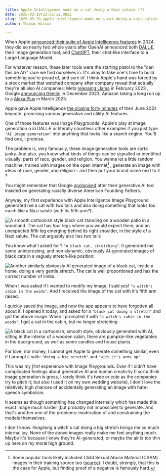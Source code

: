 ```yaml
---
title: Apple Intelligence made me a cat doing a Nazi salute (?)
date: 2025-03-10T22:52:12.082Z
slug: 2025-03-10-apple-intelligence-made-me-a-cat-doing-a-nazi-salute
author: Thomas Wilson

---
```

When Apple [announced their suite of Apple Intelligence features](https://www.apple.com/newsroom/2024/06/introducing-apple-intelligence-for-iphone-ipad-and-mac/) in 2024, they did so nearly two whole years after OpenAI announced both [DALL·E](https://openai.com/index/dall-e-now-available-without-waitlist/), their image generation tool, and [ChatGPT](https://openai.com/index/chatgpt/), their chat-like interface to a Large Language Model.  

For whatever reason, these later tools were the starting pistol to the "can this be AI?" race we find ourselves in.  It's okay to take one's time to build something you're proud of, and sure of.  I think Apple's hand was forced by a stock market that watched company after company reveal that actually they're all also AI companies: Meta [releasing Llama](https://arxiv.org/abs/2302.13971) in February 2023 , Google [announcing Gemini](https://blog.google/technology/ai/google-gemini-ai/) in December 2023, Amazon taking a long run up to a [Alexa Plus](https://www.amazon.com/dp/B0DCCNHWV5) in March 2025.

Apple gave Apple Intelligence [the closing forty minutes](https://www.youtube.com/live/RXeOiIDNNek?si=OaI6KNxMsdK8PKcN&t=3871) of their June 2024 keynote, promising various generative and utility AI features. 

One of those features was Image Playgrounds: Apple's play at image generation *a la* DALL·E or literally countless other examples if you just type `"AI image generation"` into anything that looks like a search engine.  You'll find one, I promise.

The problem is, very famously, these image generation tools are sorta janky.  And also, you know what kinds of things can be signalled or identified visually: parts of race, gender, and religion.  You wanna let a little random machine, trained with images on the open internet[^1] , generate an image with ideas of race, gender, and religion - and then put your brand name next to it ?

[^1]: Some popular tools likely included Child Sexual Abuse Material (CSAM) images in their training source too ([source](https://purl.stanford.edu/kh752sm9123)).  I doubt, strongly, that this is the case for Apple, but finding proof of a negative is famously hard.

You might remember that Google [apologised](https://www.theverge.com/2024/2/21/24079371/google-ai-gemini-generative-inaccurate-historical) after their generative AI tool insisted on generating racially diverse American Founding Fathers.

Anyway, my first experience with Apple Intelligence Image Playground generated me a cat with two tails and also doing something that looks too much like a Nazi salute (with its fifth arm?):

![A smooth cartoonish style black cat standing on a wooden patio in a woodland.  The cat has four legs where you would expect them, and an unexpected fifth leg emerging behind its right shoulder, in the style of a Nazi salute.  The cat arguably also has two tails](https://www.herearethose.photos/api/files/deb8177e-f006-4bd9-abd0-989cfe95f64d/cdn?viewport=md)

You know what I asked for ?  `"A black cat, stretching"`.  It generated me some uninteresting, and non-dynamic, obviously AI-generated images of black cats in a vaguely stretch-like position:

![Another similarly obviously AI generated image of a black cat, inside a home, doing a very gentle stretch.  The cat is well proportioned and has the correct number of limbs.](https://www.herearethose.photos/api/files/c51ca6f0-2c8d-4ff6-8316-59343e0a354e/cdn?viewport=md)

When I was asked if I wanted to modify my image, I said yes! `"a witch's cabin in the woods"`.  And I received the image of the cat with it's fifth arm raised.

I quickly saved the image, and now the app appears to have forgotten all about it.  I opened it today, and asked for a `"black cat doing a stretch"` and got the above image.  When I prompted it with `"a witch's cabin in the woods"`, I got a cat in the cabin, but no longer stretching:

![A black cat in a cartoonish, smooth style, obviously generated with AI, sitting in the interior of a wooden cabin, there are pumpkin-like vegetables in the background, as well as some candles and house plants.](https://www.herearethose.photos/api/files/dce932f3-4d04-4d71-a21f-5f10970c5106/cdn?viewport=md)

For love, nor money, I cannot get Apple to generate something similar, even if I prompt it with: `"doing a big stretch"` and `"with it's arms up"`

This was my *first* experience with Image Playgrounds.  Even if I didn't have complicated feelings about generative AI and human creativity (I sorta think image generation is gross, I rarely think it's twee or cute as the companies try to pitch it; but also I used it on my own wedding website), I don't love the relatively high chances of accidentally generating an image with hate-speech symbolism.

It seems as though something has changed internally which has made this exact image much harder (but probably not impossible) to generate.  And that's another one of the problems: moderation of and constraining the models themselves.  

I don't know.  *Imagining* a witch's cat doing a big stretch brings me so much internal joy.  None of the above images really make me feel anything much.  Maybe it's because I know they're AI-generated, or maybe the air is too thin up here on my moral high ground.